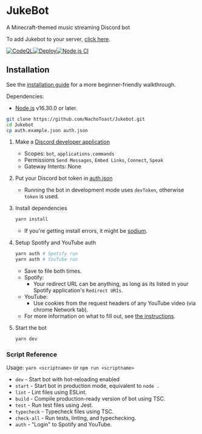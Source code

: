 # JukeBot

A Minecraft-themed music streaming Discord bot

To add Jukebot to your server, [click here](https://discord.com/oauth2/authorize?client_id=909645967081476147&permissions=3147776&scope=bot+applications.commands).

[![CodeQL](https://github.com/NachoToast/Jukebot/actions/workflows/codeql-analysis.yml/badge.svg)](https://github.com/NachoToast/Jukebot/actions/workflows/codeql-analysis.yml)[![Deploy](https://github.com/NachoToast/Jukebot/actions/workflows/deploy.yml/badge.svg)](https://github.com/NachoToast/Jukebot/actions/workflows/deploy.yml)[![Node.js CI](https://github.com/NachoToast/Jukebot/actions/workflows/node.js.yml/badge.svg)](https://github.com/NachoToast/Jukebot/actions/workflows/node.js.yml)

## Installation

See the [installation guide](./.github/installationGuide.md) for a more beginner-friendly walkthrough.

Dependencies:

-   [Node.js](https://nodejs.org/en/) v16.30.0 or later.

```sh
git clone https://github.com/NachoToast/Jukebot.git
cd Jukebot
cp auth.example.json auth.json
```

1. Make a [Discord developer application](https://discord.com/developers/applications)

    - Scopes: `bot`, `applications.commands`
    - Permissions `Send Messages`, `Embed Links`, `Connect`, `Speak`
    - Gateway Intents: None

2. Put your Discord bot token in [auth.json](./auth.json)

    - Running the bot in development mode uses `devToken`, otherwise `token` is used.

3. Install dependencies

    ```sh
    yarn install
    ```

    - If you're getting install errors, it might be [sodium](./.github/sodium.md).

4. Setup Spotify and YouTube auth

    ```sh
    yarn auth # Spotify run
    yarn auth # YouTube run
    ```

    - Save to file both times.
    - Spotify:
        - Your redirect URL can be anything, as long as its listed in your Spotify application's `Redirect URIs`.
    - YouTube:
        - Use cookies from the request headers of any YouTube video (via chrome Network tab).
    - For more information on what to fill out, see [the instructions](https://github.com/play-dl/play-dl/tree/5d4485a54e01665ef2126d043f30498d8596c27a/instructions).

5. Start the bot
    ```sh
    yarn dev
    ```

### Script Reference

Usage: `yarn <scriptname>` or `npm run <scriptname>`

-   `dev` - Start bot with hot-reloading enabled
-   `start` - Start bot in production mode, equivalent to `node .`
-   `lint` - Lint files using ESLint.
-   `build` - Compile production-ready version of bot using TSC.
-   `test` - Run test files using Jest.
-   `typecheck` - Typecheck files using TSC.
-   `check-all` - Run tests, linting, and typechecking.
-   `auth` - "Login" to Spotify and YouTube.
